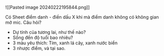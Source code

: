 ![[Pasted image 20240222195844.png]]

Có Sheet điểm danh - điền dấu X khi mà điểm danh không có không gian mở mic.
Câu hỏi?
- Dự tính của tương lai, như thế nào?
- Sống đến độ tuổi bao nhiêu?
- 3 màu yêu thích:
  Tím, xanh lá cây, xanh nước biển
- 3 nhược điểm, và tại sao. 